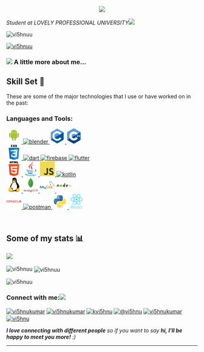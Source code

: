 <p align="center">
  <a href="https://github.com/vi5hnuu/readme-typing-svg">
    <img src="https://readme-typing-svg.demolab.com/?lines=Full-stack%20web%20Developer;Always%20learning%20new%20things&font=Fira%20Code&center=true&width=440&height=45&color=f75c7e&vCenter=true&pause=1000&size=22" /></a>
</p>

<p><em>Student at LOVELY PROFESSIONAL UNIVERSITY<img src="https://media.giphy.com/media/fYSnHlufseco8Fh93Z/giphy.gif" width="30">
</em></p>

<p align="left"> <img src="https://komarev.com/ghpvc/?username=vi5hnuu&label=Profile%20views&color=0e75b6&style=flat" alt="vi5hnuu" /> </p>

<p align="left"> <a href="https://github.com/ryo-ma/github-profile-trophy"><img src="https://github-profile-trophy.vercel.app/?username=vi5hnuu" alt="vi5hnuu" /></a> </p>


### <img src="https://media.giphy.com/media/VgCDAzcKvsR6OM0uWg/giphy.gif" width="50"> A little more about me...  

## Skill Set :muscle:

These are some of the major technologies that I use or have worked on in the past:

<!-- **Programming Languages**

<img title="Python" alt="Python" width="40px" src="https://raw.githubusercontent.com/github/explore/master/topics/python/python.png" />|<img alt="JS" title="JavaScript" width="40px" src="https://raw.githubusercontent.com/github/explore/master/topics/javascript/javascript.png">|<img alt="C++" title="Cpp" width="40px" src="https://raw.githubusercontent.com/github/explore/main/topics/cpp/cpp.png">|<img title="Java" alt="java" width="40px" src="https://raw.githubusercontent.com/github/explore/main/topics/java/java.png">|<img title="java" alt="java" width="40px" src="https://raw.githubusercontent.com/github/explore/master/topics/c/c.png">
|--|--|--|--|--|

**Libraries and Frameworks**
<img title="ReactJs" alt="ReactJs" width="40px" src="https://img.icons8.com/color/512/react-native.png" />|<img alt="Flutter" title="flutter" width="40px" src="https://img.icons8.com/fluency/512/flutter.png">|<img title="Angular" alt="angular" width="40px" src="https://img.icons8.com/fluency/512/angularjs.png">
|--|--|--|

**Databases**

<img title="SQL" alt="SQL" width="40px" src="https://img.icons8.com/color/512/mysql-logo.png">|
|--|

**Web**

<img title="HTML" alt="HTML" width="40px" src="https://img.icons8.com/color/512/html-5.png">|<img title="CSS" alt="CSS" width="40px" src="https://img.icons8.com/color/512/css3.png">|<img title="SASS" alt="sass" width="40px" src="https://img.icons8.com/color/512/sass.png">|
|--|--|--| -->

<h3 align="left">Languages and Tools:</h3>
<p align="left"> <a href="https://developer.android.com" target="_blank" rel="noreferrer"> <img src="https://raw.githubusercontent.com/devicons/devicon/master/icons/android/android-original-wordmark.svg" alt="android" width="40" height="40"/> </a> <a href="https://www.blender.org/" target="_blank" rel="noreferrer"> <img src="https://download.blender.org/branding/community/blender_community_badge_white.svg" alt="blender" width="40" height="40"/> </a> <a href="https://www.cprogramming.com/" target="_blank" rel="noreferrer"> <img src="https://raw.githubusercontent.com/devicons/devicon/master/icons/c/c-original.svg" alt="c" width="40" height="40"/> </a> <a href="https://www.w3schools.com/cpp/" target="_blank" rel="noreferrer"> <img src="https://raw.githubusercontent.com/devicons/devicon/master/icons/cplusplus/cplusplus-original.svg" alt="cplusplus" width="40" height="40"/> </a><br/> <a href="https://www.w3schools.com/css/" target="_blank" rel="noreferrer"> <img src="https://raw.githubusercontent.com/devicons/devicon/master/icons/css3/css3-original-wordmark.svg" alt="css3" width="40" height="40"/> </a> <a href="https://dart.dev" target="_blank" rel="noreferrer"> <img src="https://www.vectorlogo.zone/logos/dartlang/dartlang-icon.svg" alt="dart" width="40" height="40"/> </a> <a href="https://firebase.google.com/" target="_blank" rel="noreferrer"> <img src="https://www.vectorlogo.zone/logos/firebase/firebase-icon.svg" alt="firebase" width="40" height="40"/> </a> <a href="https://flutter.dev" target="_blank" rel="noreferrer"> <img src="https://www.vectorlogo.zone/logos/flutterio/flutterio-icon.svg" alt="flutter" width="40" height="40"/> </a> <br/><a href="https://www.w3.org/html/" target="_blank" rel="noreferrer"> <img src="https://raw.githubusercontent.com/devicons/devicon/master/icons/html5/html5-original-wordmark.svg" alt="html5" width="40" height="40"/> </a> <a href="https://www.java.com" target="_blank" rel="noreferrer"> <img src="https://raw.githubusercontent.com/devicons/devicon/master/icons/java/java-original.svg" alt="java" width="40" height="40"/> </a> <a href="https://developer.mozilla.org/en-US/docs/Web/JavaScript" target="_blank" rel="noreferrer"> <img src="https://raw.githubusercontent.com/devicons/devicon/master/icons/javascript/javascript-original.svg" alt="javascript" width="40" height="40"/> </a> <a href="https://kotlinlang.org" target="_blank" rel="noreferrer"> <img src="https://www.vectorlogo.zone/logos/kotlinlang/kotlinlang-icon.svg" alt="kotlin" width="40" height="40"/> </a><br/> <a href="https://www.linux.org/" target="_blank" rel="noreferrer"> <img src="https://raw.githubusercontent.com/devicons/devicon/master/icons/linux/linux-original.svg" alt="linux" width="40" height="40"/> </a> <a href="https://www.mongodb.com/" target="_blank" rel="noreferrer"> <img src="https://raw.githubusercontent.com/devicons/devicon/master/icons/mongodb/mongodb-original-wordmark.svg" alt="mongodb" width="40" height="40"/> </a> <a href="https://www.mysql.com/" target="_blank" rel="noreferrer"> <img src="https://raw.githubusercontent.com/devicons/devicon/master/icons/mysql/mysql-original-wordmark.svg" alt="mysql" width="40" height="40"/> </a> <a href="https://nodejs.org" target="_blank" rel="noreferrer"> <img src="https://raw.githubusercontent.com/devicons/devicon/master/icons/nodejs/nodejs-original-wordmark.svg" alt="nodejs" width="40" height="40"/> </a> <br/><a href="https://www.oracle.com/" target="_blank" rel="noreferrer"> <img src="https://raw.githubusercontent.com/devicons/devicon/master/icons/oracle/oracle-original.svg" alt="oracle" width="40" height="40"/> </a> <a href="https://postman.com" target="_blank" rel="noreferrer"> <img src="https://www.vectorlogo.zone/logos/getpostman/getpostman-icon.svg" alt="postman" width="40" height="40"/> </a> <a href="https://www.python.org" target="_blank" rel="noreferrer"> <img src="https://raw.githubusercontent.com/devicons/devicon/master/icons/python/python-original.svg" alt="python" width="40" height="40"/> </a> <a href="https://reactjs.org/" target="_blank" rel="noreferrer"> <img src="https://raw.githubusercontent.com/devicons/devicon/master/icons/react/react-original-wordmark.svg" alt="react" width="40" height="40"/> </a> </p>

<br>

## Some of my stats :bar_chart:

<img src="https://github-readme-stats.vercel.app/api?username=vi5hnuu&show_icons=true&theme=radical&include_all_commits=true">

<br>
<p><img align="left" src="https://github-readme-stats.vercel.app/api/top-langs?username=vi5hnuu&show_icons=true&locale=en&layout=compact" alt="vi5hnuu" /></p>

<p>&nbsp;<img align="center" src="https://github-readme-stats.vercel.app/api?username=vi5hnuu&show_icons=true&locale=en" alt="vi5hnuu" /></p>

<p><img align="center" src="https://github-readme-streak-stats.herokuapp.com/?user=vi5hnuu&" alt="vi5hnuu" /></p>


<h3 align="left">Connect with me:<img src="https://media.giphy.com/media/LnQjpWaON8nhr21vNW/giphy.gif" width="60"></h3>
<p align="left">
<a href="https://twitter.com/vi5hnukumar" target="blank"><img align="center" src="https://raw.githubusercontent.com/rahuldkjain/github-profile-readme-generator/master/src/images/icons/Social/twitter.svg" alt="vi5hnukumar" height="30" width="40" /></a>
<a href="https://linkedin.com/in/vi5hnukumar" target="blank"><img align="center" src="https://raw.githubusercontent.com/rahuldkjain/github-profile-readme-generator/master/src/images/icons/Social/linked-in-alt.svg" alt="vi5hnukumar" height="30" width="40" /></a>
<a href="https://instagram.com/kvi5hnu" target="blank"><img align="center" src="https://raw.githubusercontent.com/rahuldkjain/github-profile-readme-generator/master/src/images/icons/Social/instagram.svg" alt="kvi5hnu" height="30" width="40" /></a>
<a href="https://medium.com/@vi5hnu" target="blank"><img align="center" src="https://raw.githubusercontent.com/rahuldkjain/github-profile-readme-generator/master/src/images/icons/Social/medium.svg" alt="@vi5hnu" height="30" width="40" /></a>
<a href="https://www.leetcode.com/vi5hnukumar" target="blank"><img align="center" src="https://raw.githubusercontent.com/rahuldkjain/github-profile-readme-generator/master/src/images/icons/Social/leet-code.svg" alt="vi5hnukumar" height="30" width="40" /></a>
<a href="https://auth.geeksforgeeks.org/user/vi5hnu" target="blank"><img align="center" src="https://raw.githubusercontent.com/rahuldkjain/github-profile-readme-generator/master/src/images/icons/Social/geeks-for-geeks.svg" alt="vi5hnu" height="30" width="40" /></a>
</p>
 <em><b>I love connecting with different people</b> so if you want to say <b>hi, I'll be happy to meet you more!</b> :)</em>

---
